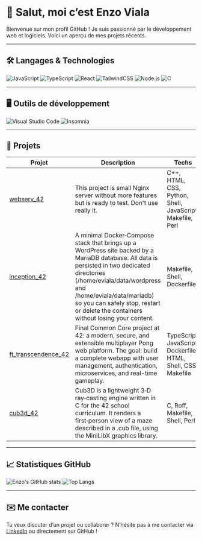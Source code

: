 # 👋 Salut, moi c’est Enzo Viala

Bienvenue sur mon profil GitHub !
Je suis passionné par le développement web et logiciels.
Voici un aperçu de mes projets récents.

---

## 🛠️ Langages & Technologies

![JavaScript](https://img.shields.io/badge/-JavaScript-F7DF1E?style=flat-square&logo=javascript&logoColor=black)
![TypeScript](https://img.shields.io/badge/-TypeScript-3178C6?style=flat-square&logo=typescript&logoColor=white)
![React](https://img.shields.io/badge/-React-61DAFB?style=flat-square&logo=react&logoColor=black)
![TailwindCSS](https://img.shields.io/badge/-TailwindCSS-38B2AC?style=flat-square&logo=tailwind-css&logoColor=white)
![Node.js](https://img.shields.io/badge/-Node.js-339933?style=flat-square&logo=node.js&logoColor=white)
![C](https://img.shields.io/badge/-C-00599C?style=flat-square&logo=c&logoColor=white)

---

## 🖥️ Outils de développement

![Visual Studio Code](https://img.shields.io/badge/-Visual%20Studio%20Code-0078d7?style=flat-square&logo=visual-studio-code&logoColor=white)
![Insomnia](https://img.shields.io/badge/Insomnia-black?logo=insomnia&logoColor=5849BE)

---

## 📌 Projets

<!-- PROJECTS:START -->
| Projet | Description | Techs |
|--------|-------------|-------|
| [webserv_42](https://github.com/vialaenzo/webserv_42) | This project is small Nginx server without more features but is ready to test. Don't use really it. | C++, HTML, CSS, Python, Shell, JavaScript, Makefile, Perl |
| [inception_42](https://github.com/vialaenzo/inception_42) | A minimal Docker‑Compose stack that brings up a WordPress site backed by a MariaDB database. All data is persisted in two dedicated directories (/home/eviala/data/wordpress and /home/eviala/data/mariadb) so you can safely stop, restart or delete the containers without losing your content. | Makefile, Shell, Dockerfile |
| [ft_transcendence_42](https://github.com/vialaenzo/ft_transcendence_42) | Final Common Core project at 42: a modern, secure, and extensible multiplayer Pong web platform. The goal: build a complete webapp with user management, authentication, microservices, and real-time gameplay. | TypeScript, JavaScript, Dockerfile, HTML, Shell, CSS, Makefile |
| [cub3d_42](https://github.com/vialaenzo/cub3d_42) | Cub3D is a lightweight 3‑D ray‑casting engine written in C for the 42 school curriculum. It renders a first‑person view of a maze described in a .cub file, using the MiniLibX graphics library. | C, Roff, Makefile, Shell, Perl |

<!-- PROJECTS:END -->

---

## 📈 Statistiques GitHub

![Enzo's GitHub stats](https://github-readme-stats.vercel.app/api?username=vialaenzo&show_icons=true&theme=tokyonight&hide=contribs&count_private=true)
![Top Langs](https://github-readme-stats.vercel.app/api/top-langs/?username=vialaenzo&layout=compact&theme=tokyonight)

---

## ✉️ Me contacter

Tu veux discuter d’un projet ou collaborer ? N’hésite pas à me contacter via [LinkedIn](https://www.linkedin.com/in/vla-enzo/) ou directement sur GitHub !

